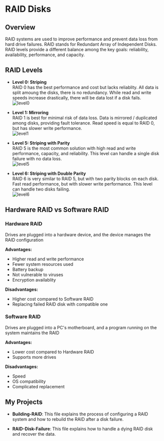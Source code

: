 # RAID Disks

## Overview 
RAID systems are used to improve performance and prevent data loss from hard drive failures. RAID stands for Redundant Array of Independent Disks. RAID levels provide a different balance among the key goals: reliability, availability, performance, and capacity. 

## RAID Levels

- **Level 0: Striping**      
  RAID 0 has the best performance and cost but lacks reliablity. All data is split amoung the disks, there is no redundancy. While read and write speeds increase drastically, there will be data lost if a disk fails.   
  ![level0](https://user-images.githubusercontent.com/32077767/171258752-41cba559-8c3a-4366-9178-b732f208f4b2.png)

- **Level 1: Mirroring**   
  RAID 1 is best for minimal risk of data loss. Data is mirrored / duplicated among disks, providing fault tolerance. Read speed is equal to RAID 0, but has slower write performance.   
  ![level1](https://user-images.githubusercontent.com/32077767/171258805-22cb0a6a-98e6-4b70-99fd-d65b5ec0b74a.png)   

- **Level 5: Striping with Parity**   
  RAID 5 is the most common solution with high read and write performance, capacity, and reliability. This level can handle a single disk failure with no data loss.   
  ![level5](https://user-images.githubusercontent.com/32077767/171258870-00ad2148-3cbe-4913-81a3-117041aa61f4.png)

- **Level 6: Striping with Double Parity**   
  RAID 6 is very similar to RAID 5, but with two parity blocks on each disk. Fast read performance, but with slower write performance. This level can handle two disks failing.    
  ![level6](https://user-images.githubusercontent.com/32077767/171258908-78935777-3ae2-4a88-aca2-8de97cfadda3.png)  


## Hardware RAID vs Software RAID

### Hardware RAID   
Drives are plugged into a hardware device, and the device manages the RAID configuration    

**Advantages:**
  - Higher read and write performance
  - Fewer system resources used
  - Battery backup
  - Not vulnerable to viruses
  - Encryption availablity     

**Disadvantages:** 
  - Higher cost compared to Software RAID
  - Replacing failed RAID disk with compatible one   

### Software RAID   
Drives are plugged into a PC's motherboard, and a program running on the system maintains the RAID   

**Advantages:**
  - Lower cost compared to Hardware RAID
  - Supports more drives   

**Disadvantages:**
  - Speed
  - OS compatibility 
  - Complicated replacement

## My Projects

- **Building-RAID**: This file explains the process of configuring a RAID system and how to rebuild the RAID after a disk failure. 

- **RAID-Disk-Failure**: This file explains how to handle a dying RAID disk and recover the data.

